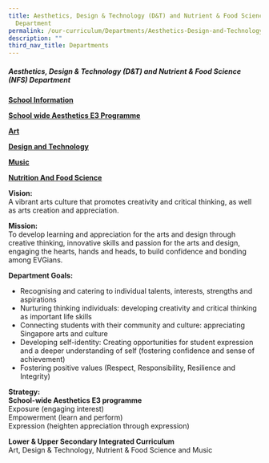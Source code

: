 ```yaml
---
title: Aesthetics, Design & Technology (D&T) and Nutrient & Food Science (NFS)
  Department
permalink: /our-curriculum/Departments/Aesthetics-Design-and-Technology-DT-and-Nutrient-and-Food-Science-NFS/
description: ""
third_nav_title: Departments
---
```

##### **Aesthetics, Design & Technology (D&T) and Nutrient & Food Science (NFS) Department**

**[School Information](/aestheti-dgn-tech-food-sc-dpt/School-Information/)**

**[School wide Aesthetics E3 Programme](/aestheti-dgn-tech-food-sc-dpt/School-wide-Aesthetics-E3-Programme/)**

**[Art](/aestheti-dgn-tech-food-sc-dpt/Art/Arts/)**

**[Design and Technology](/aestheti-dgn-tech-food-sc-dpt/Design-and-Technology/Design-and-Technology/)**

**[Music](/aestheti-dgn-tech-food-sc-dpt/Music/)**

**[Nutrition And Food Science](/aestheti-dgn-tech-food-sc-dpt/Nutrition-And-Food-Science/Nutrition-And-Food-Science/)**

**Vision:**  
A vibrant arts culture that promotes creativity and critical thinking, as well as arts creation and appreciation.

**Mission:**  
To develop learning and appreciation for the arts and design through creative thinking, innovative skills and passion for the arts and design, engaging the hearts, hands and heads, to build confidence and bonding among EVGians.

**Department Goals:**

*   Recognising and catering to individual talents, interests, strengths and aspirations
*   Nurturing thinking individuals: developing creativity and critical thinking as important life skills
*   Connecting students with their community and culture: appreciating Singapore arts and culture
*   Developing self-identity: Creating opportunities for student expression and a deeper understanding of self (fostering confidence and sense of achievement)
*   Fostering positive values (Respect, Responsibility, Resilience and Integrity)

**Strategy:**  
**School-wide Aesthetics E3 programme**  
Exposure (engaging interest)  
Empowerment (learn and perform)  
Expression (heighten appreciation through expression)

**Lower & Upper Secondary Integrated Curriculum**  
Art, Design & Technology, Nutrient & Food Science and Music

